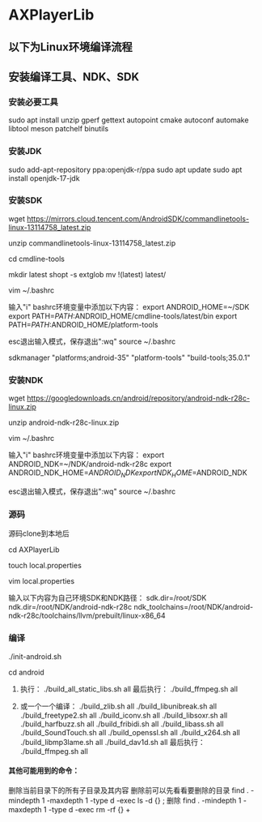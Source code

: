 # AXPlayerLib

## 以下为Linux环境编译流程
## 安装编译工具、NDK、SDK
### 安装必要工具

sudo apt install unzip gperf gettext autopoint cmake autoconf automake libtool meson patchelf binutils

### 安装JDK
sudo add-apt-repository ppa:openjdk-r/ppa
sudo apt update
sudo apt install openjdk-17-jdk

### 安装SDK
wget https://mirrors.cloud.tencent.com/AndroidSDK/commandlinetools-linux-13114758_latest.zip

unzip commandlinetools-linux-13114758_latest.zip

cd cmdline-tools

mkdir latest
shopt -s extglob
mv !(latest) latest/

vim ~/.bashrc

输入"i"
bashrc环境变量中添加以下内容：
export ANDROID_HOME=~/SDK
export PATH=$PATH:$ANDROID_HOME/cmdline-tools/latest/bin
export PATH=$PATH:$ANDROID_HOME/platform-tools

esc退出输入模式，保存退出":wq"
source ~/.bashrc

sdkmanager "platforms;android-35" "platform-tools" "build-tools;35.0.1"


### 安装NDK
wget https://googledownloads.cn/android/repository/android-ndk-r28c-linux.zip

unzip android-ndk-r28c-linux.zip

vim ~/.bashrc

输入"i"
bashrc环境变量中添加以下内容：
export ANDROID_NDK=~/NDK/android-ndk-r28c
export ANDROID_NDK_HOME=$ANDROID_NDK
export NDK_HOME=$ANDROID_NDK

esc退出输入模式，保存退出":wq"
source ~/.bashrc

### 源码

源码clone到本地后

cd AXPlayerLib

touch local.properties

vim local.properties

输入以下内容为自己环境SDK和NDK路径：
sdk.dir=/root/SDK
ndk.dir=/root/NDK/android-ndk-r28c
ndk_toolchains=/root/NDK/android-ndk-r28c/toolchains/llvm/prebuilt/linux-x86_64


### 编译
./init-android.sh

cd android

1. 执行：
./build_all_static_libs.sh all
最后执行：
./build_ffmpeg.sh all

2. 或一个一个编译：
./build_zlib.sh all
./build_libunibreak.sh all
./build_freetype2.sh all
./build_iconv.sh all
./build_libsoxr.sh all
./build_harfbuzz.sh all
./build_fribidi.sh all
./build_libass.sh all
./build_SoundTouch.sh all
./build_openssl.sh all
./build_x264.sh all
./build_libmp3lame.sh all
./build_dav1d.sh all
最后执行：
./build_ffmpeg.sh all


#### 其他可能用到的命令：
删除当前目录下的所有子目录及其内容
删除前可以先看看要删除的目录
find . -mindepth 1 -maxdepth 1 -type d -exec ls -d {} \;
删除
find . -mindepth 1 -maxdepth 1 -type d -exec rm -rf {} +
 











